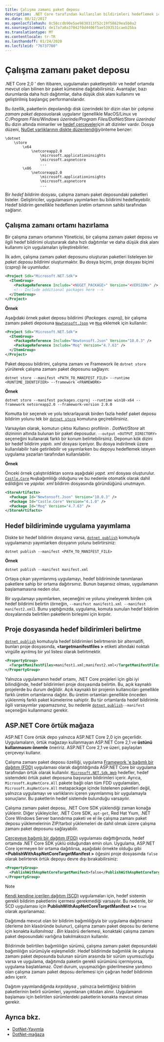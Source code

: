 ```yaml
---
title: Çalışma zamanı paket deposu
description: .NET Core tarafından kullanılan bildirimleri hedeflemek için çalışma zamanı paket deposunu nasıl kullanacağınızı öğrenin.
ms.date: 08/12/2017
ms.openlocfilehash: 8c58ccdb90e5ae9830313f52c19f58629ea5b0a2
ms.sourcegitcommit: de17a7a0a37042f0d4406f5ae5393531caeb25ba
ms.translationtype: MT
ms.contentlocale: tr-TR
ms.lasthandoff: 01/24/2020
ms.locfileid: "76737780"
---
```

# <a name="runtime-package-store"></a>Çalışma zamanı paket deposu

.NET Core 2,0 ' den itibaren, uygulamaları paketleyebilir ve hedef ortamda mevcut olan bilinen bir paket kümesine dağıtabilirsiniz. Avantajlar, bazı durumlarda daha hızlı dağıtımlar, daha düşük disk alanı kullanımı ve geliştirilmiş başlangıç performanslarıdır.

Bu özellik, paketlerin depolandığı disk üzerindeki bir dizin olan bir *çalışma zamanı paket deposu*olarak uygulanır (genellikle MacOS/Linux ve *C:/Program Files/Windows üzerinde/Program Files/DotNet/Store* *üzerinde/* Bu dizin altında mimariler ve [hedef çerçeveler](../../standard/frameworks.md)için alt dizinler vardır. Dosya düzeni, [NuGet varlıklarının diskte düzenlendiği](/nuget/create-packages/supporting-multiple-target-frameworks#framework-version-folder-structure)yönteme benzer:

```
\dotnet
    \store
        \x64
            \netcoreapp2.0
                \microsoft.applicationinsights
                \microsoft.aspnetcore
                ...
        \x86
            \netcoreapp2.0
                \microsoft.applicationinsights
                \microsoft.aspnetcore
                ...
```

Bir *hedef bildirim* dosyası, çalışma zamanı paket deposundaki paketleri listeler. Geliştiriciler, uygulamasını yayımlarken bu bildirimi hedefleyebilir. Hedef bildirim genellikle hedeflenen üretim ortamının sahibi tarafından sağlanır.

## <a name="preparing-a-runtime-environment"></a>Çalışma zamanı ortamı hazırlama

Bir çalışma zamanı ortamının Yöneticisi, bir çalışma zamanı paket deposu ve ilgili hedef bildirimi oluşturarak daha hızlı dağıtımlar ve daha düşük disk alanı kullanımı için uygulamaları iyileştirebilirler.

İlk adım, çalışma zamanı paket deposunu oluşturan paketleri listeleyen bir *paket deposu bildirimi* oluşturmaktır. Bu dosya biçimi, proje dosyası biçimi (*csproj*) ile uyumludur.

```xml
<Project Sdk="Microsoft.NET.Sdk">
  <ItemGroup>
    <PackageReference Include="<NUGET_PACKAGE>" Version="<VERSION>" />
    <!-- Include additional packages here -->
  </ItemGroup>
</Project>
```

**Örnek**

Aşağıdaki örnek paket deposu bildirimi (*Packages. csproj*), bir çalışma zamanı paketi deposuna [`Newtonsoft.Json`](https://www.nuget.org/packages/Newtonsoft.Json/) ve [`Moq`](https://www.nuget.org/packages/moq/) eklemek için kullanılır:

```xml
<Project Sdk="Microsoft.NET.Sdk">
  <ItemGroup>
    <PackageReference Include="Newtonsoft.Json" Version="10.0.3" />
    <PackageReference Include="Moq" Version="4.7.63" />
  </ItemGroup>
</Project>
```

Paket deposu bildirimi, çalışma zamanı ve Framework ile `dotnet store` yürüterek çalışma zamanı paket deposunu sağlayın:

```dotnetcli
dotnet store --manifest <PATH_TO_MANIFEST_FILE> --runtime <RUNTIME_IDENTIFIER> --framework <FRAMEWORK>
```

**Örnek**

```dotnetcli
dotnet store --manifest packages.csproj --runtime win10-x64 --framework netcoreapp2.0 --framework-version 2.0.0
```

Komutta bir seçenek ve yolu tekrarlayarak birden fazla hedef paket deposu bildirim yolunu tek bir [`dotnet store`](../tools/dotnet-store.md) komutuna geçirebilirsiniz.

Varsayılan olarak, komutun çıktısı Kullanıcı profilinin *. DotNet/Store* alt dizininin altında bulunan bir paket deposudur. `--output <OUTPUT_DIRECTORY>` seçeneğini kullanarak farklı bir konum belirtebilirsiniz. Deponun kök dizini bir hedef bildirim *yapıtı. xml* dosyası içeriyor. Bu dosya indirilmek üzere kullanılabilir hale getirilebilir ve yayımlarken bu depoyu hedeflemek isteyen uygulama yazarları tarafından kullanılabilir.

**Örnek**

Önceki örnek çalıştırıldıktan sonra aşağıdaki *yapıt. xml* dosyası oluşturulur. [`Castle.Core`](https://www.nuget.org/packages/Castle.Core/) `Moq`bağımlılığı olduğunu ve bu nedenle otomatik olarak dahil edildiğini ve *yapılar. xml* bildirim dosyasında göründüğünü unutmayın.

```xml
<StoreArtifacts>
  <Package Id="Newtonsoft.Json" Version="10.0.3" />
  <Package Id="Castle.Core" Version="4.1.0" />
  <Package Id="Moq" Version="4.7.63" />
</StoreArtifacts>
```

## <a name="publishing-an-app-against-a-target-manifest"></a>Hedef bildiriminde uygulama yayımlama

Diskte bir hedef bildirim dosyanız varsa, [`dotnet publish`](../tools/dotnet-publish.md) komutuyla uygulamanızı yayımlarken dosyanın yolunu belirtirsiniz:

```dotnetcli
dotnet publish --manifest <PATH_TO_MANIFEST_FILE>
```

**Örnek**

```dotnetcli
dotnet publish --manifest manifest.xml
```

Ortaya çıkan yayımlanmış uygulamayı, hedef bildiriminde tanımlanan paketlere sahip bir ortama dağıtırsınız. Bunun başarısız olması, uygulamanın başlamamasına neden olur.

Bir uygulamayı yayımlarken, seçeneğini ve yolunu yineleyerek birden çok hedef bildirimi belirtin (örneğin, `--manifest manifest1.xml --manifest manifest2.xml`). Bunu yaptığınızda, uygulama, komuta sunulan hedef bildirim dosyalarında belirtilen paketlerin birleşimi için kırpılır.

## <a name="specifying-target-manifests-in-the-project-file"></a>Proje dosyasında hedef bildirimleri belirtme

[`dotnet publish`](../tools/dotnet-publish.md) komutuyla hedef bildirimleri belirtmenin bir alternatifi, bunları proje dosyasında, **\<targetmanifestfiles >** etiketi altındaki noktalı virgülle ayrılmış bir yol listesi olarak belirtmektir.

```xml
<PropertyGroup>
  <TargetManifestFiles>manifest1.xml;manifest2.xml</TargetManifestFiles>
</PropertyGroup>
```

Yalnızca uygulamanın hedef ortamı, .NET Core projeleri için gibi iyi bilindiğinde, hedef bildirimleri proje dosyasında belirtin. Bu, açık kaynaklı projelerde bu durum değildir. Açık kaynaklı bir projenin kullanıcıları genellikle farklı üretim ortamlarına dağıtır. Bu üretim ortamları genellikle önceden yüklenmiş farklı paket kümelerine sahiptir. Bu tür ortamlarda hedef bildirimle ilgili varsayımlar yapamazsınız, bu nedenle [`dotnet publish`](../tools/dotnet-publish.md)`--manifest` seçeneğini kullanmanız gerekir.

## <a name="aspnet-core-implicit-store"></a>ASP.NET Core örtük mağaza

ASP.NET Core örtük depo yalnızca ASP.NET Core 2,0 için geçerlidir. Uygulamaların, örtük mağazayı kullanmayan ASP.NET Core 2,1 ve **üstünü kullanmasını önemle** öneririz. ASP.NET Core 2,1 ve üzeri, paylaşılan çerçeveyi kullanır.

Çalışma zamanı paket deposu özelliği, uygulama [Framework 'e bağımlı bir dağıtım (FDD)](index.md#framework-dependent-deployments-fdd) uygulaması olarak dağıtıldığında ASP.NET Core bir uygulama tarafından örtük olarak kullanılır. [`Microsoft.NET.Sdk.Web`](https://github.com/aspnet/websdk) hedefler, hedef sistemdeki örtük paket deposuna başvuran bildirimleri içerir. Ayrıca, `Microsoft.AspNetCore.All` pakete bağlı olan tüm FDD uygulamaları, `Microsoft.AspNetCore.All` metapackage içinde listelenen paketleri değil, yalnızca uygulamayı ve varlıklarını içeren yayımlanmış bir uygulamayla sonuçlanır. Bu paketlerin hedef sistemde bulunduğu varsayılır.

Çalışma zamanı paket deposu, .NET Core SDK yüklendiği zaman konağa yüklenir. Diğer yükleyiciler, .NET Core SDK, `apt-get`, Red Hat Yıum, .NET Core Windows Server barındırma paketi ve el ile çalışma zamanı paket deposu yüklemelerinin ZIP/tarbol yüklemeleri de dahil olmak üzere çalışma zamanı paket deposunu sağlayabilir.

[Çerçeveye bağımlı bir dağıtım (FDD)](index.md#framework-dependent-deployments-fdd) uygulaması dağıttığınızda, hedef ortamda .NET Core SDK yüklü olduğundan emin olun. Uygulama, ASP.NET Core içermeyen bir ortama dağıtılırsa, aşağıdaki örnekte olduğu gibi **\<PublishWithAspNetCoreTargetManifest >** öğesini proje dosyasında `false` olarak belirterek örtük depoyu devre dışı bırakabilirsiniz:

```xml
<PropertyGroup>
  <PublishWithAspNetCoreTargetManifest>false</PublishWithAspNetCoreTargetManifest>
</PropertyGroup>
```

> [!NOTE]
> [Kendi kendine içerilen dağıtım (SCD)](index.md#self-contained-deployments-scd) uygulamaları için, hedef sistemin gerekli bildirim paketlerini içermesi gerekmediği varsayılır. Bu nedenle, bir SCD uygulaması için **PublishWithAspNetCoreTargetManifest >\<** `true` olarak ayarlanamaz.

Dağıtımda mevcut olan bir bildirim bağımlılığıyla bir uygulama dağıtırsanız (derleme *bin* klasöründe bulunur), çalışma zamanı paket deposu bu derleme için konakta *kullanılmaz* . *Bin* klasörü derlemesi, konaktaki çalışma zamanı paket deposundaki varlığına bakılmaksızın kullanılır.

Bildirimde belirtilen bağımlılığın sürümü, çalışma zamanı paket deposundaki bağımlılığın sürümüyle eşleşmelidir. Hedef bildirimde bağımlılık ile çalışma zamanı paket deposunda bulunan sürüm arasında bir sürüm uyumsuzluğu varsa ve uygulama, dağıtımda paketin gerekli sürümünü içermiyorsa, uygulama başlatılamaz. Özel durum, uyuşmazlığın giderilmesine yardımcı olan çalışma zamanı paket deposu derlemesi için çağıran hedef bildirimin adını içerir.

Dağıtım yayımlandığında *kırpıldıysa* , yalnızca belirttiğiniz bildirim paketlerinin belirli sürümleri, yayımlanan çıktıdan alınır. Uygulamanın başlaması için belirtilen sürümlerdeki paketlerin konakta mevcut olması gerekir.

## <a name="see-also"></a>Ayrıca bkz.

- [DotNet-Yayımla](../tools/dotnet-publish.md)
- [DotNet-mağaza](../tools/dotnet-store.md)
